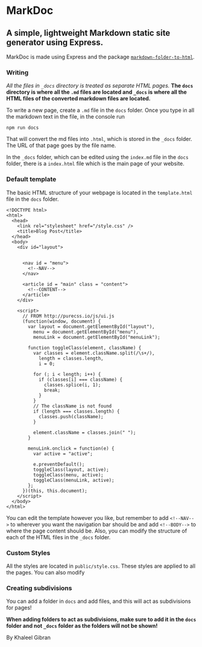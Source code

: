 # MarkDoc

## A simple, lightweight Markdown static site generator using Express.

MarkDoc is made using Express and the package [`markdown-folder-to-html`](https://www.npmjs.com/package/markdown-folder-to-html).

### Writing

_All the files in `_docs` directory is treated as separate HTML pages._
**The `docs` directory is where all the `.md` files are located and `_docs` is where all the HTML files of the converted markdown files are located.**

To write a new page, create a `.md` file in the `docs` folder. Once you type in all the markdown text in the file, in the console run

```
npm run docs
```

That will convert the md files into `.html`, which is stored in the `_docs` folder. The URL of that page goes by the file name.

In the `_docs` folder, which can be edited using the `index.md` file in the `docs` folder, there is a `index.html` file which is the main page of your website.

### Default template

The basic HTML structure of your webpage is located in the `template.html` file in the `docs` folder.

```
<!DOCTYPE html>
<html>
  <head>
    <link rel="stylesheet" href="/style.css" />
    <title>Blog Post</title>
  </head>
  <body>
    <div id="layout">


      <nav id = "menu">
        <!--NAV-->
      </nav>

      <article id = "main" class = "content">
        <!--CONTENT-->
      </article>
    </div>

    <script>
      // FROM http://purecss.io/js/ui.js
      (function(window, document) {
        var layout = document.getElementById("layout"),
          menu = document.getElementById("menu"),
          menuLink = document.getElementById("menuLink");

        function toggleClass(element, className) {
          var classes = element.className.split(/\s+/),
            length = classes.length,
            i = 0;

          for (; i < length; i++) {
            if (classes[i] === className) {
              classes.splice(i, 1);
              break;
            }
          }
          // The className is not found
          if (length === classes.length) {
            classes.push(className);
          }

          element.className = classes.join(" ");
        }

        menuLink.onclick = function(e) {
          var active = "active";

          e.preventDefault();
          toggleClass(layout, active);
          toggleClass(menu, active);
          toggleClass(menuLink, active);
        };
      })(this, this.document);
    </script>
  </body>
</html>

```

You can edit the template however you like, but remember to add `<!--NAV-->` to wherever you want the navigation bar should be and add `<!--BODY-->` to where the page content should be. Also, you can modify the structure of each of the HTML files in the `_docs` folder.

### Custom Styles

All the styles are located in `public/style.css`. These styles are applied to all the pages. You can also modify

### Creating subdivisions

You can add a folder in `docs` and add files, and this will act as subdivisions for pages!

**When adding folders to act as subdivisions, make sure to add it in the `docs` folder and not `_docs` folder as the folders will not be shown!**

By Khaleel Gibran
